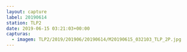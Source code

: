 ```yaml
---
layout: capture
label: 20190614
station: TLP2
date: 2019-06-15 03:21:03+00:00
capturas:
  - imagem: TLP2/2019/201906/20190614/M20190615_032103_TLP_2P.jpg
---
```

